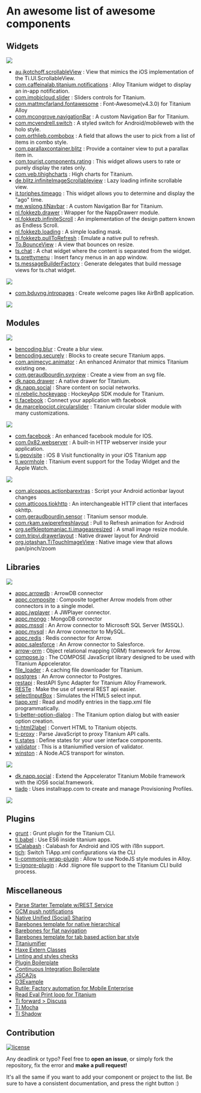 # An awesome list of awesome components

## Widgets

![][platform-all]

- [au.jkotchoff.scrollableView](https://github.com/jkotchoff/au.jkotchoff.scrollableView) : View that mimics the iOS implementation of the Ti.UI.ScrollableView.
- [com.caffeinalab.titanium.notifications](https://github.com/CaffeinaLab/Ti.Notifications) : Alloy Titanium widget to display an in-app notification.
- [com.imobicloud.slider](https://github.com/imobicloud/com.imobicloud.slider) : Sliders controls for Titanium.
- [com.mattmcfarland.fontawesome](https://github.com/MattMcFarland/com.mattmcfarland.fontawesome) : Font-Awesome(v4.3.0) for Titanium Alloy
- [com.mcongrove.navigationBar](https://github.com/mcongrove/com.mcongrove.navigationBar) : A custom Navigation Bar for Titanium.
- [com.mcvendrell.switch](https://github.com/mcvendrell/widget_switch) : A styled switch for Android/mobileweb with the holo style.
- [com.orthlieb.combobox](https://github.com/orthlieb/widget_combobox/tree/master/app/widgets/com.orthlieb.combobox/docs) : A field that allows the user to pick from a list of items in combo style.
- [com.parallaxcontainer.blitz](https://github.com/MichelBahl/com.parallaxcontainer.blitz) : Provide a container view to put a parallax item in.
- [com.tourist.components.rating](https://github.com/DavidHe1127/rating_bar) : This widget allows users to rate or purely display the rates only.
- [com.veb.tihighcharts](https://github.com/vitorebatista/TiHighCharts) : High charts for Titanium. 
- [de.blitz.infiniteImageScrollableview](https://github.com/MichelBahl/de.blitz.infiniteImageScrollableview) : Lazy loading infinite scrollable view.
- [it.toriphes.timeago](https://github.com/toriphes/it.toriphes.timeago) : This widget allows you to determine and display the "ago" time.
- [me.wslong.tiNavbar](https://github.com/Shallong/tiNavbarDemo/tree/master/app/widgets/me.wslong.tiNavbar) : A custom Navigation Bar for Titanium.
- [nl.fokkezb.drawer](https://github.com/fokkezb/nl.fokkezb.drawer) : Wrapper for the NappDrawerr module.
- [nl.fokkezb.infiniteScroll](https://github.com/FokkeZB/nl.fokkezb.infiniteScroll) : An implementation of the design pattern known as Endless Scroll. 
- [nl.fokkezb.loading](https://github.com/FokkeZB/nl.fokkezb.loading) : A simple loading mask.
- [nl.fokkezb.pullToRefresh](https://github.com/fokkezb/nl.fokkezb.pullToRefresh) : Emulate a native pull to refresh.
- [To.BounceView](https://github.com/Topener/To.BounceView) : A view that bounces on resize.
- [ts.chat](https://github.com/TheSmiths-Widgets/ts.chat) : A chat widget where the content is separated from the widget.
- [ts.prettymenu](https://github.com/TheSmiths-Widgets/ts.prettymenu) : Insert fancy menus in an app window.
- [ts.messageBuilderFactory](https://github.com/TheSmiths-Widgets/ts.messageBuilderFactory) : Generate delegates that build message views for ts.chat widget.

![][platform-ios]

- [com.bduyng.intropages](https://github.com/bduyng/com.bduyng.intropages) : Create welcome pages like AirBnB application.

![][platform-android]


## Modules

![][platform-all]

- [bencoding.blur](https://github.com/benbahrenburg/Ti.BlurView) : Create a blur view.
- [bencoding.securely](https://github.com/benbahrenburg/Securely) : Blocks to create secure Titanium apps.
- [com.animecyc.animator](https://github.com/animecyc/TitaniumAnimator) : An enhanced Animator that mimics Titanium existing one.
- [com.geraudbourdin.svgview](https://github.com/GeraudBourdin/Ti.SvgView) : Create a view from an svg file.
- [dk.napp.drawer](https://github.com/viezel/NappDrawer) : A native drawer for Titanium.
- [dk.napp.social](https://github.com/viezel/TiSocial.Framework) : Share content on social networks.
- [nl.rebelic.hockeyapp](https://github.com/timanrebel/HockeyApp) : HockeyApp SDK module for Titanium.
- [ti.facebook](https://github.com/appcelerator-modules/ti.facebook) : Connect your application with facebook
- [de.marcelpociot.circularslider](https://github.com/mpociot/TiCircularSlider) : Titanium circular slider module with many customizations.

![][platform-ios]

- [com.facebook](https://github.com/mokesmokes/titanium-ios-facebook) : An enhanced facebook module for IOS.
- [com.0x82.webserver](https://github.com/rubenfonseca/titanium-webserver) : A built-in HTTP webserver inside your application.
- [ti.geovisite](https://github.com/benbahrenburg/Ti.GeoVisits) : iOS 8 Visit functionality in your iOS Titanium app
- [ti.wormhole](https://github.com/benbahrenburg/Ti.Wormhole) : Titanium event support for the Today Widget and the Apple Watch.

![][platform-android]

- [com.alcoapps.actionbarextras](https://github.com/ricardoalcocer/actionbarextras) : Script your Android actionbar layout changes
- [com.atticoos.tiokhttp](https://github.com/ajwhite/titanium-okhttp) : An interchangeable HTTP client that interfaces okhttp.
- [com.geraudbourdin.sensor](https://github.com/GeraudBourdin/Ti.sensor) : Titanium sensor module.
- [com.rkam.swiperefreshlayout](https://github.com/iskugor/Ti.SwipeRefreshLayout) : Pull to Refresh animation for Android
- [org.selfkleptomaniac.ti.imageasresized](https://github.com/yagitoshiro/ImageAsResized) : A small image resize module.
- [com.tripvi.drawerlayout](https://github.com/manumaticx/Ti.DrawerLayout) : Native drawer layout for Android
- [org.iotashan.TiTouchImageView](https://github.com/iotashan/TiTouchImageView) : Native image view that allows pan/pinch/zoom

## Libraries

![][platform-all]

- [appc.arrowdb](https://github.com/appcelerator/appc.arrowdb) : ArrowDB connector
- [appc.composite](https://github.com/appcelerator/appc.composite) : Composite together Arrow models from other connectors in to a single model.
- [appc.jwplayer](https://github.com/appcelerator/appc.jwplayer) : A JWPlayer connector.
- [appc.mongo](https://github.com/appcelerator/appc.mongo) : MongoDB connector
- [appc.mssql](https://github.com/appcelerator/appc.mssql) : An Arrow connector to Microsoft SQL Server (MSSQL).
- [appc.mysql](https://github.com/appcelerator/appc.mysql) : An Arrow connector to MySQL.
- [appc.redis](https://github.com/appcelerator/appc.redis) : Redis connector for Arrow.
- [appc.salesforce](https://github.com/appcelerator/appc.salesforce) : An Arrow connector to Salesforce.
- [arrow-orm](https://github.com/appcelerator/arrow-orm) : Object relational mapping (ORM) framework for Arrow.
- [compose.io](https://github.com/compose-eu/Appcelerator) : The COMPOSE JavaScript library designed to be used with Titanium Appcelerator.
- [file_loader](https://github.com/sukima/TiCachedImages) : A caching file downloader for Titanium.
- [postgres](https://github.com/jonahbron/arrow-connector-postgres) : An Arrow connector to Postgres.
- [restapi](https://github.com/viezel/napp.alloy.adapter.restapi) : RestAPI Sync Adapter for Titanium Alloy Framework.
- [RESTe](https://github.com/jasonkneen/RESTe) : Make the use of several REST api easier.
- [selectInputBox](https://github.com/yeelan0319/Titanium-select-input-box) :  Simulates the HTML5 select input.
- [tiapp.xml](https://github.com/tonylukasavage/tiapp.xml) : Read and modify entries in the tiapp.xml file programmatically.
- [ti-better-option-dialog](https://github.com/adammagana/ti-better-option-dialog) : The Titanium option dialog but with easier option creation.
- [ti-html2label](https://github.com/sharpred/ti-html2label) : Convert HTML to Titanium objects.
- [ti-proxy](https://github.com/FokkeZB/ti-proxy) : Parse JavaScript to proxy Titanium API calls.
- [ti.states](https://github.com/CodlyLabs/ti.states) : Define states for your user interface components.
- [validator](https://github.com/manumaticx/ti-validator) : This is a titaniumified version of validator.
- [winston](https://github.com/FokkeZB/winston-acs) : A Node.ACS transport for winston.

![][platform-ios]

- [dk.napp.social](https://github.com/viezel/TiSocial.Framework) : Extend the Appcelerator Titanium Mobile framework with the iOS6 social.framework.
- [tiadp](https://github.com/jeffbonnes/ti-adp) : Uses installrapp.com to create and manage Provisioning Profiles.

![][platform-android]

[platform-all]: https://img.shields.io/badge/platform-all-9b59b6.svg?style=flat-square
[platform-ios]: https://img.shields.io/badge/platform-ios-3498db.svg?style=flat-square
[platform-android]: https://img.shields.io/badge/platform-android-2ecc71.svg?style=flat-square

## Plugins

- [grunt](https://github.com/tonylukasavage/grunt-titanium) : Grunt plugin for the Titanium CLI.
- [ti.babel](https://github.com/dawsontoth/ti.babel) : Use ES6 inside titanium apps.
- [tiCalabash](https://github.com/KtorZ/TiCalabash) : Calabash for Android and IOS with i18n support.
- [tich](https://github.com/jasonkneen/tich): Switch TiApp.xml configurations via the CLI
- [ti-commonjs-wrap-plugin](https://github.com/sttts/ti-commonjs-wrap-plugin) : Allow to use NodeJS style modules in Alloy.
- [ti-ignore-plugin](https://github.com/sttts/ti-ignore-plugin) : Add .tiignore file support to the Titanium CLI build process.

## Miscellaneous

- [Parse Starter Template w/REST Service](https://github.com/aaronksaunders/parse-starter-appC)
- [GCM push notifications](http://iamyellow.net/post/40100981563/gcm-appcelerator-titanium-module)
- [Native Unified (Social) Sharing](https://github.com/jyounus/Ti.NativeUnifiedSharing)
- [Barebones template for native hierarchical](https://github.com/appcelerator-developer-relations/Template.Hierarchical-Navigation)
- [Barebones for flat navigation](https://github.com/appcelerator-developer-relations/Template.Flat-Navigation)
- [Barebones template for tab based action bar style](https://github.com/appcelerator-developer-relations/Template.Tab-based-ActionBar-Style)
- [Titaniumifier](https://github.com/smclab/titaniumifier/wiki)
- [Haxe Extern Classes](https://github.com/momer/haxe_titanium_mobile)
- [Linting and styles checks](https://github.com/ingo/grunt-appc-js)
- [Plugin Boilerplate](https://github.com/appcelerator/titanium-cli-plugin-boilerplate)
- [Continuous Integration Boilerplate](https://github.com/thesmiths/ts.boilerplate)
- [JSCA2js](https://github.com/navinpeiris/jsca2js)
- [D3Example](https://github.com/magnatronus/d3-adventures-one)
- [Rutile: Factory automation for Mobile Enterprise](https://github.com/RayKitajima/Rutile)
- [Read Eval Print loop for Titanium](https://github.com/tonylukasavage/triple)
- [Ti forward > Discuss](https://github.com/TiForward/discuss)
- [Ti Mocha](https://github.com/tonylukasavage/ti-mocha)
- [Ti Shadow](https://github.com/dbankier/TiShadow)

## Contribution 
[![license](https://img.shields.io/badge/license-public_domain-lightgrey.svg?style=flat-square)](https://creativecommons.org/publicdomain/zero/1.0/)

Any deadlink or typo? Feel free to **open an issue**, or simply fork the repository,
fix the error and **make a pull request!**

It's all the same if you want to add your component or project to the list. Be sure to 
have a consistent documentation, and press the right button :)



